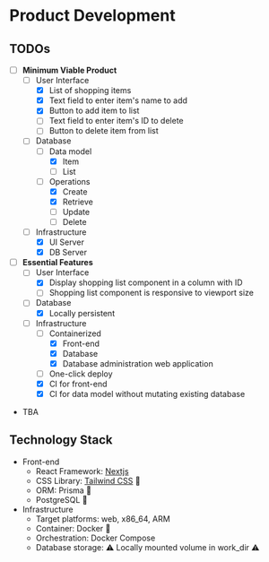 # Product Development

## TODOs

- [ ] **Minimum Viable Product**
  - [ ] User Interface
    - [x] List of shopping items
    - [x] Text field to enter item's name to add
    - [x] Button to add item to list
    - [ ] Text field to enter item's ID to delete
    - [ ] Button to delete item from list
  - [ ] Database
    - [ ] Data model
      - [x] Item
      - [ ] List
    - [ ] Operations
      - [x] Create
      - [x] Retrieve
      - [ ] Update
      - [ ] Delete
  - [ ] Infrastructure
    - [x] UI Server
    - [x] DB Server

- [ ] **Essential Features**
  - [ ] User Interface
    - [x] Display shopping list component in a column with ID
    - [ ] Shopping list component is responsive to viewport size
  - [ ] Database
    - [x] Locally persistent
  - [ ] Infrastructure
    - [ ] Containerized
      - [x] Front-end
      - [x] Database
      - [x] Database administration web application
    - [ ] One-click deploy
    - [x] CI for front-end
    - [x] CI for data model without mutating existing database
- TBA

## Technology Stack

- Front-end
  - React Framework: [Nextjs](https://nextjs.org)
  - CSS Library: [Tailwind CSS](https://tailwindcss.com) 💨
  - ORM: Prisma 🔺
  - PostgreSQL 🐘
- Infrastructure
  - Target platforms: web, x86_64, ARM
  - Container: Docker 🐳
  - Orchestration: Docker Compose
  - Database storage: ⚠ Locally mounted volume in work_dir ⚠